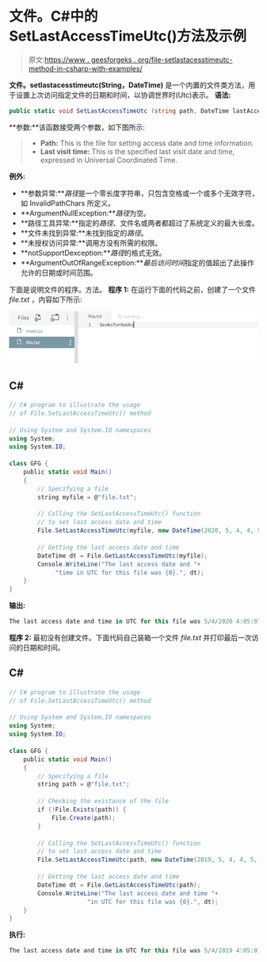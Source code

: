 # 文件。C#中的 SetLastAccessTimeUtc()方法及示例

> 原文:[https://www . geesforgeks . org/file-setlastacesstimeutc-method-in-csharp-with-examples/](https://www.geeksforgeeks.org/file-setlastaccesstimeutc-method-in-csharp-with-examples/)

**文件。setlastacesstimeutc(String，DateTime)** 是一个内置的文件类方法，用于设置上次访问指定文件的日期和时间，以协调世界时(Utc)表示。
**语法:**

```cs
public static void SetLastAccessTimeUtc (string path, DateTime lastAccessTimeUtc);
```

**参数:**该函数接受两个参数，如下图所示:

> *   **Path:** This is the file for setting access date and time information.
> *   **Last visit time:** This is the specified last visit date and time, expressed in Universal Coordinated Time.

**例外:**

*   **参数异常:***路径*是一个零长度字符串，只包含空格或一个或多个无效字符，如 InvalidPathChars 所定义。
*   **ArgumentNullException:***路径*为空。
*   **路径工具异常:**指定的*路径*、文件名或两者都超过了系统定义的最大长度。
*   **文件未找到异常:**未找到指定的*路径*。
*   **未授权访问异常:**调用方没有所需的权限。
*   **notSupportDexception:***路径*的格式无效。
*   **ArgumentOutOfRangeException:***最后访问时间*指定的值超出了此操作允许的日期或时间范围。

下面是说明文件的程序。方法。
**程序 1:** 在运行下面的代码之前，创建了一个文件 *file.txt* ，内容如下所示:

![file.txt](img/e30364ee2029737d20ae9f2d8b5c234a.png)

## C#

```cs
// C# program to illustrate the usage
// of File.SetLastAccessTimeUtc() method

// Using System and System.IO namespaces
using System;
using System.IO;

class GFG {
    public static void Main()
    {
        // Specifying a file
        string myfile = @"file.txt";

        // Calling the SetLastAccessTimeUtc() function
        // to set last access date and time
        File.SetLastAccessTimeUtc(myfile, new DateTime(2020, 5, 4, 4, 5, 7));

        // Getting the last access date and time
        DateTime dt = File.GetLastAccessTimeUtc(myfile);
        Console.WriteLine("The last access date and "+
             "time in UTC for this file was {0}.", dt);
    }
}
```

**输出:**

```cs
The last access date and time in UTC for this file was 5/4/2020 4:05:07 AM.
```

**程序 2:** 最初没有创建文件。下面代码自己装箱一个文件 *file.txt* 并打印最后一次访问的日期和时间。

## C#

```cs
// C# program to illustrate the usage
// of File.SetLastAccessTimeUtc() method

// Using System and System.IO namespaces
using System;
using System.IO;

class GFG {
    public static void Main()
    {
        // Specifying a file
        string path = @"file.txt";

        // Checking the existance of the file
        if (!File.Exists(path)) {
            File.Create(path);
        }

        // Calling the SetLastAccessTimeUtc() function
        // to set last access date and time
        File.SetLastAccessTimeUtc(path, new DateTime(2019, 5, 4, 4, 5, 7));

        // Getting the last access date and time
        DateTime dt = File.GetLastAccessTimeUtc(path);
        Console.WriteLine("The last access date and time "+
                      "in UTC for this file was {0}.", dt);
    }
}
```

**执行:**

```cs
The last access date and time in UTC for this file was 5/4/2019 4:05:07 AM.
```